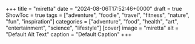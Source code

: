 +++
title = "miretta"
date = "2024-08-06T17:52:46+0000"
draft = true
ShowToc = true
tags = ["adventure", "foodie", "travel", "fitness", "nature", "fun", "inspiration"]
categories = ["adventure", "food", "health", "art", "entertainment", "science", "lifestyle"]
[cover]
    image = "miretta"
    alt = "Default Alt Text"
    caption = "Default Caption"
+++
